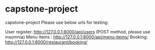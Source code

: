 # capstone-project
capstone-project
Please use below urls for testing:

User register: http://127.0.0.1:8000/api/users (POST method, please use insomnia)
Menu items : http://127.0.0.1:8000/api/menu-items/ 
Booking: http://127.0.0.1:8000/restaurant/booking/